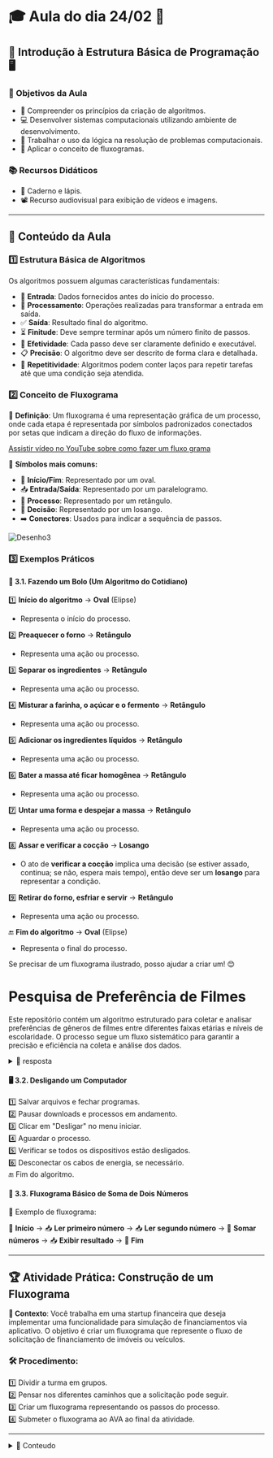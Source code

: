 # 🎓 Aula do dia 24/02 📅

## 🚀 Introdução à Estrutura Básica de Programação 🖥️

### 🎯 Objetivos da Aula
- 📌 Compreender os princípios da criação de algoritmos.
- 💻 Desenvolver sistemas computacionais utilizando ambiente de desenvolvimento.
- 🧠 Trabalhar o uso da lógica na resolução de problemas computacionais.
- 🔁 Aplicar o conceito de fluxogramas.

### 📚 Recursos Didáticos
- 📝 Caderno e lápis.
- 📽️ Recurso audiovisual para exibição de vídeos e imagens.

---

## 📖 Conteúdo da Aula

### 1️⃣ Estrutura Básica de Algoritmos
Os algoritmos possuem algumas características fundamentais:
- 🔢 **Entrada**: Dados fornecidos antes do início do processo.
- 🔄 **Processamento**: Operações realizadas para transformar a entrada em saída.
- ✅ **Saída**: Resultado final do algoritmo.
- ⏳ **Finitude**: Deve sempre terminar após um número finito de passos.
- 🎯 **Efetividade**: Cada passo deve ser claramente definido e executável.
- 📋 **Precisão**: O algoritmo deve ser descrito de forma clara e detalhada.
- 🔁 **Repetitividade**: Algoritmos podem conter laços para repetir tarefas até que uma condição seja atendida.

### 2️⃣ Conceito de Fluxograma
🔹 **Definição**: Um fluxograma é uma representação gráfica de um processo, onde cada etapa é representada por símbolos padronizados conectados por setas que indicam a direção do fluxo de informações.

[Assistir vídeo no YouTube sobre como fazer um fluxo grama](https://www.youtube.com/watch?v=eloI7zrGfes)

🔹 **Símbolos mais comuns:**
- 🔹 **Início/Fim**: Representado por um oval.
- 📥 **Entrada/Saída**: Representado por um paralelogramo.
- 🔄 **Processo**: Representado por um retângulo.
- 🔀 **Decisão**: Representado por um losango.
- ➡️ **Conectores**: Usados para indicar a sequência de passos.

![Desenho3](https://github.com/user-attachments/assets/71b4245a-54ea-4fe4-b991-d53a6ef18817)


### 3️⃣ Exemplos Práticos
#### 🎂 3.1. Fazendo um Bolo (Um Algoritmo do Cotidiano)

1️⃣ **Início do algoritmo** → **Oval** (Elipse)  
   - Representa o início do processo.  

2️⃣ **Preaquecer o forno** → **Retângulo**  
   - Representa uma ação ou processo.  

3️⃣ **Separar os ingredientes** → **Retângulo**  
   - Representa uma ação ou processo.  

4️⃣ **Misturar a farinha, o açúcar e o fermento** → **Retângulo**  
   - Representa uma ação ou processo.  

5️⃣ **Adicionar os ingredientes líquidos** → **Retângulo**  
   - Representa uma ação ou processo.  

6️⃣ **Bater a massa até ficar homogênea** → **Retângulo**  
   - Representa uma ação ou processo.  

7️⃣ **Untar uma forma e despejar a massa** → **Retângulo**  
   - Representa uma ação ou processo.  

8️⃣ **Assar e verificar a cocção** → **Losango**  
   - O ato de **verificar a cocção** implica uma decisão (se estiver assado, continua; se não, espera mais tempo), então deve ser um **losango** para representar a condição.  

9️⃣ **Retirar do forno, esfriar e servir** → **Retângulo**  
   - Representa uma ação ou processo.  

🔚 **Fim do algoritmo** → **Oval** (Elipse)  
   - Representa o final do processo.  

Se precisar de um fluxograma ilustrado, posso ajudar a criar um! 😊

# Pesquisa de Preferência de Filmes

Este repositório contém um algoritmo estruturado para coletar e analisar preferências de gêneros de filmes entre diferentes faixas etárias e níveis de escolaridade. O processo segue um fluxo sistemático para garantir a precisão e eficiência na coleta e análise dos dados.

<details>
  <summary>📜 resposta</summary>
  
![Fluxograma do streaming](https://github.com/user-attachments/assets/55be6d45-5468-4a78-9d41-e964cf8dd96b)

### **Etapas do Processo**
1. **Início**
2. **Carregar dados do dia anterior (se existirem)**
3. **Reiniciar contagem diária da pesquisa**
4. **Coletar dados do usuário:**  
   - Idade  
   - Nível de escolaridade  
   - Gênero de filme preferido (Ação, Comédia, Drama, Ficção Científica)  
5. **Registrar resposta no banco de dados**
6. **Verificar se há mais usuários para entrevistar**  
   - Se **Sim**, repetir a coleta de dados  
   - Se **Não**, ir para análise  
7. **Analisar dados coletados:**  
   - Quantidade total de entrevistados  
   - Preferência por gênero  
   - Faixa etária predominante  
   - Escolaridade média  
   - Cruzamento de dados entre faixa etária e preferência  
8. **Gerar relatório e armazenar resultados**
9. **Encaminhar e-mail de resposta sobre o processo seletivo**
10. **Fim**
</details>

#### 🖥️ 3.2. Desligando um Computador
1️⃣ Salvar arquivos e fechar programas.  
2️⃣ Pausar downloads e processos em andamento.  
3️⃣ Clicar em "Desligar" no menu iniciar.  
4️⃣ Aguardar o processo.  
5️⃣ Verificar se todos os dispositivos estão desligados.  
6️⃣ Desconectar os cabos de energia, se necessário.  
🔚 Fim do algoritmo.




#### 🔀 3.3. Fluxograma Básico de Soma de Dois Números
📌 Exemplo de fluxograma:

🔵 **Início** → 📥 **Ler primeiro número** → 📥 **Ler segundo número** → 🔄 **Somar números** → 📥 **Exibir resultado** → 🔴 **Fim**

---



## 🏆 Atividade Prática: Construção de um Fluxograma
**📌 Contexto**: Você trabalha em uma startup financeira que deseja implementar uma funcionalidade para simulação de financiamentos via aplicativo. O objetivo é criar um fluxograma que represente o fluxo de solicitação de financiamento de imóveis ou veículos.

### 🛠️ Procedimento:
1️⃣ Dividir a turma em grupos.  
2️⃣ Pensar nos diferentes caminhos que a solicitação pode seguir.  
3️⃣ Criar um fluxograma representando os passos do processo.  
4️⃣ Submeter o fluxograma ao AVA ao final da atividade.  

---
<details>
  <summary>📜 Conteudo</summary>


## **Fluxograma - Solicitação de Financiamento**

![Fluxograma do processo de auditoria](https://github.com/user-attachments/assets/c7259855-540a-4e19-9fbb-e0be9b9663fc)

Você trabalha em uma startup financeira e recebeu uma
mensagem de sua coordenadora no slack, solicitando uma
projeção do fluxo de uma nova funcionalidade que a empresa vai
implantar futuramente.
A ideia é que os clientes possam solicitar a simulação de
financiamentos diretamente pelo aplicativo, escolhendo entre
financiamentos de imóveis ou de veículos. A necessidade é a
criação de um fluxo básico que demonstre o passo a passo
necessário para desenvolver essa funcionalidade.

1. **Início** ⬛
2. **Escolher tipo de financiamento:** 🔽
   - Imóvel 🏠
   - Veículo 🚗
3. **Preencher dados do solicitante:** 📝
   - Nome  
   - Renda mensal  
   - Histórico financeiro  
4. **Analisar crédito do solicitante:** 📊
   - Se **Aprovado**, continuar ✅
   - Se **Reprovado**, exibir mensagem de negativa ❌ e encerrar ⬛
5. **Simular valores e condições:** 💰
   - Entrada  
   - Parcelas  
   - Taxas de juros  
6. **Exibir opções de financiamento ao cliente** 🏦
7. **Cliente aceita uma das opções?** 🔄
   - Se **Sim**, prosseguir para contrato 📜
   - Se **Não**, permitir nova simulação ou encerrar ⬛
8. **Gerar contrato e solicitar documentação** 📑
9. **Analisar documentos enviados:** 🔍
   - Se **Aprovado**, continuar ✅
   - Se **Recusado**, solicitar correção e reenvio 🔄
10. **Aprovação final e liberação do financiamento** 🏦
11. **Fim** ⬛
   ```

</details>



## 📚 Referências
- 📖 **Livro**: CORMEN, T.; LEISERSON, E.; RIVEST, R.; STEIN, C. *Algoritmos - Teoria e Prática*. GEN LTC, 2012.
- 🌐 **Artigo**: GOGONI, R. *O que é algoritmo?* Tecnoblog, 2019. Disponível em: [Tecnoblog](https://tecnoblog.net/responde/o-que-e-algoritmo/).
- 🎥 **Vídeos**:
  - *O que é "o tal do Algoritmo"?* - [Diolinux](https://www.youtube.com/watch?v=z1XTcKKRbKM).
  - *Como ensinar programação para crianças* - [O Baricentro da Mente](https://www.youtube.com/watch?v=pdhqwbUWf4U).

---

🎉 **Boa aula e bons estudos!** 📚💡

# 📚 Avançando a Matéria de Dia 03/03

## 📚 Introdução às Estruturas de Decisão Simples

### 🎯 Objetivos da Aula
- Compreender os conceitos fundamentais da lógica de programação e a importância da estrutura de decisão.
- Desenvolver sistemas computacionais utilizando ambiente de desenvolvimento.
- Identificar e analisar problemas, desenvolver alternativas e implementar soluções eficazes.
- Explorar operadores lógicos (AND, OR, NOT) e comparadores para avaliação de condições.

### 📚 Conteúdo da Aula

#### 1. Elementos Básicos do Algoritmo
- **Sequência**: Instruções executadas linearmente na ordem correta, garantindo previsibilidade na execução do código.
- **Seleção**: Estruturas condicionais que permitem que diferentes blocos de código sejam executados dependendo de condições específicas.
- **Repetição**: Permite a execução de um bloco de código múltiplas vezes até que uma condição seja satisfeita, essencial para automação de processos repetitivos.

#### 2. Estruturas de Decisão
- **If-Else**: Avalia uma condição e executa um bloco de código caso seja verdadeira; caso contrário, executa outro bloco alternativo.
- **Switch-Case**: Estrutura que avalia múltiplas condições possíveis, tornando a lógica do código mais organizada quando há diversas opções.

#### 3. Operadores Lógicos
- **AND (`&&`)**: Retorna verdadeiro apenas se ambas as condições forem verdadeiras. Exemplo:
```python
if idade >= 18 and possui_habilitacao:
    print("Pode dirigir")
```
- **OR (`||`)**: Retorna verdadeiro se pelo menos uma condição for verdadeira. Exemplo:
```python
if dia == "sábado" or dia == "domingo":
    print("É fim de semana!")
```
- **NOT (`!`)**: Inverte o valor de uma condição. Exemplo:
```python
if not usuario_logado:
    print("Acesso negado")
```

#### 4. Exemplos Práticos
##### Login e Senha (AND)
```python
login_correto = "usuario123"
senha_correta = "senha123"

def verificar_acesso(login, senha):
    if login == login_correto and senha == senha_correta:
        return "Acesso permitido"
    else:
        return "Acesso negado"
```

##### Escolha de Carros (OR)
```python
marca = "Ford"
if marca == "Ford" or marca == "Fiat":
    print("Carro aceito para revisão")
else:
    print("Marca não aceita")
```

##### Uso do NOT
```python
ativo = True
if not ativo:
    print("Usuário inativo")
else:
    print("Usuário ativo")
```

### 📈 Atividade Prática
1. Criar um fluxograma representando a tomada de decisão para liberação de crédito bancário.
2. Desenvolver um pequeno programa que utilize `if-else` e operadores lógicos para decidir se um usuário pode acessar um serviço.
3. Produzir um texto síntese (250-500 caracteres) sobre a importância das estruturas de decisão e operadores lógicos.
4. Aplicar operadores lógicos em um algoritmo que simule um sistema de verificação de idade para acesso a um site adulto.

---

## 📚 Referências
- [Estruturas de Decisão - UNIVESP](https://apps.univesp.br/novotec/estruturas-de-decisao/?curso=viarapida)
- [TreinaWeb - Operadores Lógicos](https://www.treinaweb.com.br/blog/operadores-l%C3%B3gicos)
- [Bóson Treinamentos - Estruturas de Decisão](https://youtu.be/IIt3bc4MBKQ?si=kJAq3S1Hc_7ziWQ1)

🎉 **Boa aula e bons estudos!** 📚💡



# 📚 Avançando a Matéria de Dia 10/03

## 📚 Introdução às Estruturas de Decisão Simples (Continuação)

### 🎯 Objetivos da Aula
- Compreender o processo de tomada de decisão dentro dos algoritmos a partir das estruturas `if` e `else`.
- Conhecer exemplos práticos de aplicação.
- Desenvolver sistemas computacionais utilizando ambiente de desenvolvimento.
- Identificar e analisar problemas, desenvolver alternativas e implementar soluções eficazes durante a execução de um projeto.

### 📚 Conteúdo da Aula

#### 1️⃣ Tomada de Decisão na Programação
Na programação, a capacidade de tomar decisões é essencial. O uso das estruturas `if` e `else` permite avaliar condições e executar diferentes blocos de código conforme o resultado.

Exemplo em Portugol:
```portugol
algoritmo ExemploIdade
var
    idade: inteiro
inicio
    escreva("Digite a sua idade: ")
    leia(idade)

    se (idade >= 18) entao
        escreva("Você é maior de idade. Pode entrar.")
    senao
        escreva("Você é menor de idade. Não pode entrar.")
    fimse
fimalgoritmo
```

#### 2️⃣ Sintaxe Básica do `if-else` em Portugol
```portugol
se (condição) entao
    // Bloco de código executado se a condição for verdadeira
senao
    // Bloco de código executado se a condição for falsa
fimse
```

#### 3️⃣ Comparadores e Lógica de Decisão
Os comparadores são utilizados para avaliar expressões e tomar decisões baseadas em resultados.

Comparadores mais comuns:
- Igualdade (`==`)
- Desigualdade (`!=`)
- Maior que (`>`)
- Menor que (`<`)
- Maior ou igual a (`>=`)
- Menor ou igual a (`<=`)

Exemplo de comparação em Portugol:
```portugol
var previsao: caractere

inicio
    escreva("Qual é a previsão do tempo? (C = Chuva / S = Sem chuva)")
    leia(previsao)

    se (previsao == "C") entao
        escreva("Leve o guarda-chuva.")
    senao
        escreva("Não é necessário levar o guarda-chuva.")
    fimse
fimalgoritmo
```

### 🏆 Atividade Prática
1. Criar um algoritmo em Portugol que verifica se um aluno foi aprovado ou reprovado com base em sua média.
2. Desenvolver um código que simule um sistema de acesso baseado em senha e nível de permissão.
3. Implementar um sistema de verificação para concessão de desconto em uma loja baseado na idade do cliente.

---

## 📚 Avançando a Matéria de Dia 17/03

### 🎯 Objetivos da Aula
- Conhecer a aplicação prática do uso de comparadores de decisão e compreender diferentes cenários que permitem sua aplicação.
- Desenvolver sistemas computacionais utilizando ambiente de desenvolvimento.
- Aplicar operadores lógicos para tomada de decisões em algoritmos.

### 📚 Conteúdo da Aula

#### 1️⃣ Estudo de Caso: Controle de Acesso na Empresa "Grape"
A empresa "Grape" deseja implementar um sistema de controle de acesso mais seguro. O sistema deve permitir a entrada apenas para funcionários autorizados, ou seja, aqueles que são gerentes ou possuem uma permissão especial.

Exemplo de código em Portugol:
```portugol
se (cargo == "Gerente" ou permissoesEspeciais == verdadeiro) entao
    escreva("Acesso permitido!")
senao
    escreva("Acesso negado.")
fimse
```

#### 2️⃣ Comparadores e Tomada de Decisão
Os comparadores permitem analisar valores e determinar o fluxo do programa.

**Exemplo:** Escolha de roupa baseada na temperatura.
```portugol
se (temperatura >= 25) entao
    escreva("Use uma camiseta de manga curta.")
senao
    escreva("Use uma blusa de manga longa.")
fimse
```

#### 3️⃣ Aplicação de Operadores Lógicos
Os operadores lógicos ajudam a construir condições mais complexas para tomada de decisão.

- `&&` (E lógico): Ambas as condições precisam ser verdadeiras.
- `||` (OU lógico): Apenas uma das condições precisa ser verdadeira.
- `!` (NÃO lógico): Inverte o valor de uma condição.

Exemplo de operador `&&`:
```portugol
se (idade >= 18 && possuiHabilitacao == verdadeiro) entao
    escreva("Pode dirigir.")
senao
    escreva("Não pode dirigir.")
fimse
```

### 🏆 Atividade Prática
1. Criar um algoritmo que determina se uma pessoa pode votar.
2. Desenvolver um programa que verifica se um número digitado pelo usuário é positivo, negativo ou zero.
3. Implementar um sistema de segurança que permite ou nega o acesso de um usuário com base em login e senha.

---

## 📚 Referências
- [ALURA - Lógica de Programação](https://cursos.alura.com.br/course/logica-programacao-mergulhe-programacao-javascript)
- [Kenzie - Estruturas Condicionais](https://kenzie.com.br/blog/estruturas-condicionais/)
- [LABENU - Operadores Aritméticos e Comparadores](https://youtu.be/OgxcX1MjbKU?si=c6ZhHVK3Qo9Dukyn)

🎉 **Boa aula e bons estudos!** 📚💡

